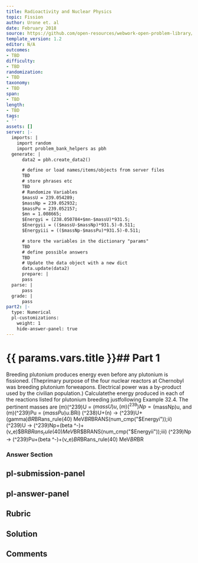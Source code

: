 ```yaml
---
title: Radioactivity and Nuclear Physics
topic: Fission
author: Urone et. al
date: February 2018
source: https://github.com/open-resources/webwork-open-problem-library/tree/master/Contrib/BrockPhysics/College_Physics_Urone/32.Medical_Applications_of_Nuclear_Physics/32-06.Fission/NU_U17-32-06-005.pg
template_version: 1.2
editor: N/A
outcomes:
- TBD
difficulty:
- TBD
randomization:
- TBD
taxonomy:
- TBD
span:
- TBD
length:
- TBD
tags:
- ''
assets: []
server: |-
  imports: |
    import random
    import problem_bank_helpers as pbh
  generate: |
      data2 = pbh.create_data2()

      # define or load names/items/objects from server files
      TBD
      # store phrases etc
      TBD
      # Randomize Variables
      $massU = 239.054289;
      $massNp = 239.052932;
      $massPu = 239.052157;
      $mn = 1.008665;
      $Energyi = (238.050784+$mn-$massU)*931.5;
      $Energyii = (($massU-$massNp)*931.5)-0.511;
      $Energyiii = (($massNp-$massPu)*931.5)-0.511;

      # store the variables in the dictionary "params"
      TBD
      # define possible answers
      TBD
      # Update the data object with a new dict
      data.update(data2)
      prepare: |
      pass
  parse: |
      pass
  grade: |
      pass
part2: |-
  type: Numerical
  pl-customizations:
    weight: 1
    hide-answer-panel: true
---
```


# {{ params.vars.title }}## Part 1 
Breeding plutonium produces energy even before any plutonium is fissioned. (Theprimary purpose of the four nuclear reactors at Chernobyl was breeding plutonium forweapons. Electrical power was a by-product used by the civilian population.) Calculatethe energy produced in each of the reactions listed for plutonium breeding justfollowing Example 32.4. The pertinent masses are (m)(^239)U = ($massU)u,(m)(^239)Np = ($massNp)u, and (m)(^239)Pu = ($massPu)u.$BRi) (^238)U+(n) -> (^239)U+(gamma)$BR$BRans_rule(40) MeV$BR$BRANS(num_cmp("$Energyi"));ii) (^239)U -> (^239)Np+(beta ^-)+(v_e)$BR$BRans_rule(40) MeV$BR$BRANS(num_cmp("$Energyii"));iii) (^239)Np -> (^239)Pu+(beta ^-)+(v_e)$BR$BRans_rule(40) MeV$BR$BR 


### Answer Section 


## pl-submission-panel 


## pl-answer-panel 


## Rubric 


## Solution 


## Comments 


